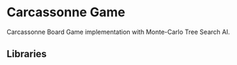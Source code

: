 # Carcassonne Game

Carcassonne Board Game implementation with Monte-Carlo Tree Search AI.

## Libraries

